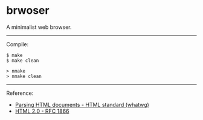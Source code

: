 # brwoser

A minimalist web browser.

---
Compile:

```
$ make
$ make clean

> nmake
> nmake clean
```

---
Reference:

* [Parsing HTML documents - HTML standard (whatwg)](https://html.spec.whatwg.org/multipage/parsing.html#parsing)
* [HTML 2.0 - RFC 1866](https://www.rfc-editor.org/rfc/rfc1866.html)
